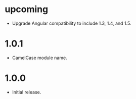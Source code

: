 # upcoming

* Upgrade Angular compatibility to include 1.3, 1.4, and 1.5.

# 1.0.1

* CamelCase module name.

# 1.0.0

* Initial release.
